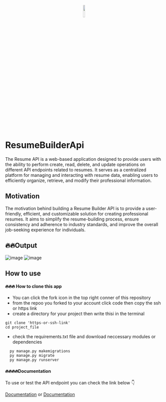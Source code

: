 <p align='center'>
<img width='10%' src='https://github-production-user-asset-6210df.s3.amazonaws.com/72167184/238803469-0ef55721-1174-4d54-8f6f-f57eb18c6db1.png' />
</p>

# ResumeBuilderApi

The Resume API is a web-based application designed to provide users with the ability to perform create, read, delete, and update operations on different API endpoints related to resumes. It serves as a centralized platform for managing and interacting with resume data, enabling users to efficiently organize, retrieve, and modify their professional information.
## Motivation
 The motivation behind building a Resume Builder API is to provide a user-friendly, efficient, and customizable solution for creating professional resumes. It aims to simplify the resume-building process, ensure consistency and adherence to industry standards, and improve the overall job-seeking experience for individuals.<br/>
 
 ## 🔥🔥Output
 
 ![image](https://github.com/oniyidefaith/ResumeBuilderApi/assets/72167184/12a6a7f3-7083-407a-96a6-514150300873)
![image](https://github.com/oniyidefaith/ResumeBuilderApi/assets/72167184/395db5ac-b599-406a-a40c-81f2dc2cb296)


## How to use 
#### 🔥🔥🔥 How to clone this app
- You can click the fork icon in the top right conner of this repository 
- from the repoo you forked to your account click code then copy the ssh or https link 
- create a directory for your project then write thisi in the terminal
 ```git
 git clone 'https-or-ssh-link'
 cd project_file
 ```
- check the requirements.txt file and download neccessary modules or dependencies
```django
  py manage.py makemigrations
  py manage.py migrate
  py manage.py runserver
```
#### 🔥🔥🔥🔥Documentation
To use or test the API endpoint you can check the link below 👇

[Documentation](https://resumebuilderapi-production.up.railway.app/) or [Documentation](https://resumebuilderapi-production.up.railway.app/redoc/)
